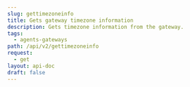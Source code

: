 ```yaml
---
slug: gettimezoneinfo
title: Gets gateway timezone information
description: Gets timezone information from the gateway.
tags:
  - agents-gateways
path: /api/v2/gettimezoneinfo
request:
  - get
layout: api-doc
draft: false
---
```


